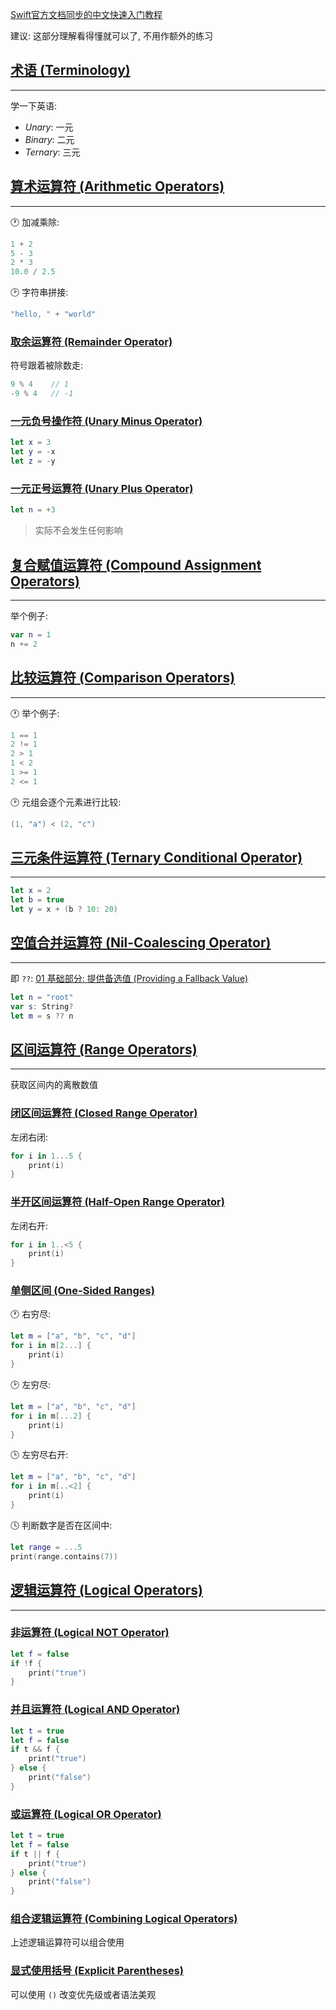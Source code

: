 [Swift官方文档同步的中文快速入门教程](https://github.com/YugenFring/swift-tutorial-quickstart/wiki)

建议: 这部分理解看得懂就可以了, 不用作额外的练习
## [术语 (Terminology)](https://docs.swift.org/swift-book/documentation/the-swift-programming-language/basicoperators/#Terminology)
---
学一下英语:
- _Unary_: 一元
- _Binary_: 二元
- _Ternary_: 三元
## [算术运算符 (Arithmetic Operators)](https://docs.swift.org/swift-book/documentation/the-swift-programming-language/basicoperators/#Arithmetic-Operators)
---
🕐 加减乘除:
```swift
1 + 2
5 - 3
2 * 3
10.0 / 2.5 
```

🕑 字符串拼接:
```swift
"hello, " + "world"
```
### [取余运算符 (Remainder Operator)](https://docs.swift.org/swift-book/documentation/the-swift-programming-language/basicoperators/#Remainder-Operator)

符号跟着被除数走:
```swift
9 % 4    // 1
-9 % 4   // -1
```
### [一元负号操作符 (Unary Minus Operator)](https://docs.swift.org/swift-book/documentation/the-swift-programming-language/basicoperators/#Unary-Minus-Operator)

```swift
let x = 3
let y = -x
let z = -y
```
### [一元正号运算符 (Unary Plus Operator)](https://docs.swift.org/swift-book/documentation/the-swift-programming-language/basicoperators/#Unary-Plus-Operator)

```swift
let n = +3
```

> 实际不会发生任何影响
## [复合赋值运算符 (Compound Assignment Operators)](https://docs.swift.org/swift-book/documentation/the-swift-programming-language/basicoperators/#Compound-Assignment-Operators)
---
举个例子:
```swift
var n = 1
n += 2
```
## [比较运算符 (Comparison Operators)](https://docs.swift.org/swift-book/documentation/the-swift-programming-language/basicoperators/#Comparison-Operators)
---
🕐 举个例子:
```swift
1 == 1
2 != 1
2 > 1
1 < 2
1 >= 1
2 <= 1
```

🕑 元组会逐个元素进行比较:
```swift
(1, "a") < (2, "c")
```
## [三元条件运算符 (Ternary Conditional Operator)](https://docs.swift.org/swift-book/documentation/the-swift-programming-language/basicoperators/#Ternary-Conditional-Operator)
---
```swift
let x = 2
let b = true
let y = x + (b ? 10: 20)
```
## [空值合并运算符 (Nil-Coalescing Operator)](https://docs.swift.org/swift-book/documentation/the-swift-programming-language/basicoperators/#Nil-Coalescing-Operator)
---
即 `??`: [01 基础部分: 提供备选值 (Providing a Fallback Value)](https://docs.swift.org/swift-book/documentation/the-swift-programming-language/thebasics/#Providing-a-Fallback-Value)

```swift
let n = "root"
var s: String?
let m = s ?? n
```
## [区间运算符 (Range Operators)](https://docs.swift.org/swift-book/documentation/the-swift-programming-language/basicoperators/#Range-Operators)
---
获取区间内的离散数值
### [闭区间运算符 (Closed Range Operator)](https://docs.swift.org/swift-book/documentation/the-swift-programming-language/basicoperators/#Closed-Range-Operator)

左闭右闭:
```swift
for i in 1...5 {
    print(i)
}
```
### [半开区间运算符 (Half-Open Range Operator)](https://docs.swift.org/swift-book/documentation/the-swift-programming-language/basicoperators/#Half-Open-Range-Operator)

左闭右开:
```swift
for i in 1..<5 {
    print(i)
}
```
### [单侧区间 (One-Sided Ranges)](https://docs.swift.org/swift-book/documentation/the-swift-programming-language/basicoperators/#One-Sided-Ranges)

🕐 右穷尽:
```swift
let m = ["a", "b", "c", "d"]
for i in m[2...] {
    print(i)
}
```

🕑 左穷尽:
```swift
let m = ["a", "b", "c", "d"]
for i in m[...2] {
    print(i)
}
```

🕒 左穷尽右开:
```swift
let m = ["a", "b", "c", "d"]
for i in m[..<2] {
    print(i)
}
```

🕓 判断数字是否在区间中:
```swift
let range = ...5
print(range.contains(7))
```
## [逻辑运算符 (Logical Operators)](https://docs.swift.org/swift-book/documentation/the-swift-programming-language/basicoperators/#Logical-Operators)
---
### [非运算符 (Logical NOT Operator)](https://docs.swift.org/swift-book/documentation/the-swift-programming-language/basicoperators/#Logical-NOT-Operator)

```swift
let f = false
if !f {
    print("true")
}
```
### [并且运算符 (Logical AND Operator)](https://docs.swift.org/swift-book/documentation/the-swift-programming-language/basicoperators/#Logical-AND-Operator)

```swift
let t = true
let f = false
if t && f {
    print("true")
} else {
    print("false")
}
```
### [或运算符 (Logical OR Operator)](https://docs.swift.org/swift-book/documentation/the-swift-programming-language/basicoperators/#Logical-OR-Operator)

```swift
let t = true
let f = false
if t || f {
    print("true")
} else {
    print("false")
}
```
### [组合逻辑运算符 (Combining Logical Operators)](https://docs.swift.org/swift-book/documentation/the-swift-programming-language/basicoperators/#Combining-Logical-Operators)

上述逻辑运算符可以组合使用
### [显式使用括号 (Explicit Parentheses)](https://docs.swift.org/swift-book/documentation/the-swift-programming-language/basicoperators/#Explicit-Parentheses)

可以使用 `()` 改变优先级或者语法美观


<!-- ##{"script":"<script src='https://blog.meekdai.com/assets/GmeekTOC.js'></script>"}## -->